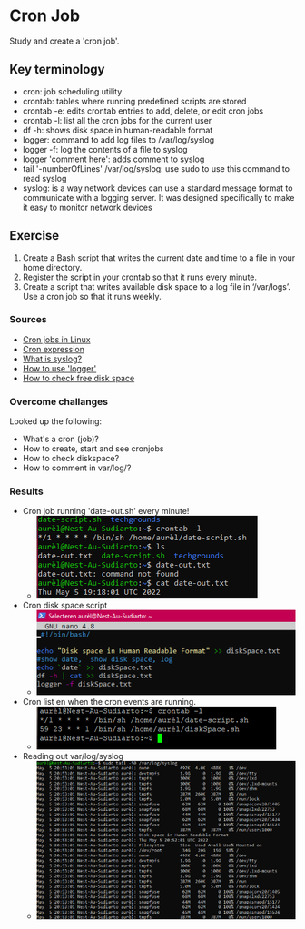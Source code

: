 # Cron Job
Study and create a 'cron job'.

## Key terminology
- cron: job scheduling utility 
- crontab: tables where running predefined scripts are stored
- crontab -e: edits crontab entries to add, delete, or edit cron jobs
- crontab -l: list all the cron jobs for the current user
- df -h: shows disk space in human-readable format
- logger: command to add log files to /var/log/syslog
- logger -f: log the contents of a file to syslog
- logger 'comment here': adds comment to syslog
- tail '-numberOfLines' /var/log/syslog: use sudo to use this command to read syslog 
- syslog: is a way network devices can use a standard message format to communicate with a logging server. It was designed specifically to make it easy to monitor network devices

## Exercise
1. Create a Bash script that writes the current date and time to a file  in your home directory.
2. Register the script in your crontab so that it runs every minute.
3. Create a script that writes available disk space to a log file in ‘/var/logs’. Use a cron job so that it runs weekly.

### Sources
- [Cron jobs in Linux](https://www.freecodecamp.org/news/cron-jobs-in-linux/)
- [Cron expression](https://crontab.guru/#0_0_*_*_5)
- [What is syslog?](https://www.rapid7.com/blog/post/2017/05/24/what-is-syslog/)
- [How to use 'logger'](https://www.networkworld.com/article/3274570/using-logger-on-linux.html)
- [How to check free disk space](https://opensource.com/article/18/7/how-check-free-disk-space-linux#:~:text=Linux%20df%20command,space%20on%20the%20Linux%20system.&text=df%20%2DT%20shows%20the%20disk,ext3%2C%20btrfs%2C%20etc.)
  
### Overcome challanges
Looked up the following:
- What's a cron (job)?
- How to create, start and see cronjobs
- How to check diskspace?
- How to comment in var/log/?


### Results

- Cron job running 'date-out.sh' every minute!
  - ![cronjob1](../00_includes/08-LIN_cronjob1.png)
- Cron disk space script
  - ![cronjob2](../00_includes/08-LIN_cronjob2.png)
- Cron list en when the cron events are running.
  -  ![list](../00_includes/08-LIN_cronList.png)
- Reading out var/log/syslog
  - ![syslog](../00_includes/08-LIN_syslog.png)
